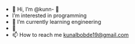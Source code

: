 - 👋 Hi, I’m @kunn- 👀
-  I’m interested in programming
- 🌱 I’m currently learning engineering
- 💞️
- 📫 How to reach me kunalbobde19@gmail.com

<!---
kunnub/kunnub is a ✨ special ✨ repository because its `README.md` (this file) appears on your GitHub profile.
You can click the Preview link to take a look at your changes.
--->
